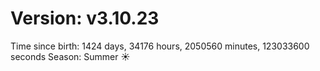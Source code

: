 # Version: v3.10.23
Time since birth: 1424 days, 34176 hours, 2050560 minutes, 123033600 seconds
Season: Summer ☀️
